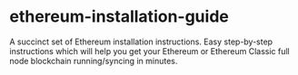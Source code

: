 # ethereum-installation-guide
A succinct set of Ethereum installation instructions. Easy step-by-step instructions which will help you get your Ethereum or Ethereum Classic full node blockchain running/syncing in minutes.
